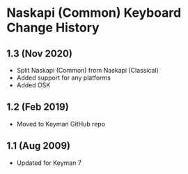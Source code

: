 Naskapi (Common) Keyboard Change History
=======================

1.3 (Nov 2020)
-----------------
* Split Naskapi (Common) from Naskapi (Classical)
* Added support for any platforms
* Added OSK

1.2 (Feb 2019)
-----------------
* Moved to Keyman GitHub repo


1.1 (Aug 2009)
-----------------
* Updated for Keyman 7
